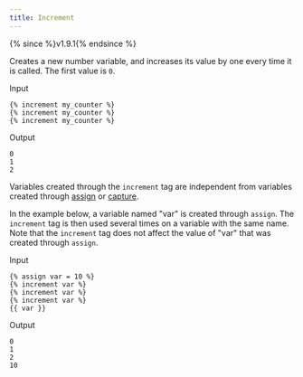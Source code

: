 ```yaml
---
title: Increment
---
```


{% since %}v1.9.1{% endsince %}

Creates a new number variable, and increases its value by one every time it is called. The first value is `0`.

Input
```liquid
{% increment my_counter %}
{% increment my_counter %}
{% increment my_counter %}
```

Output
```text
0
1
2
```

Variables created through the `increment` tag are independent from variables created through [assign][assign] or [capture][capture].

In the example below, a variable named "var" is created through `assign`. The `increment` tag is then used several times on a variable with the same name. Note that the `increment` tag does not affect the value of "var" that was created through `assign`.

Input
```liquid
{% assign var = 10 %}
{% increment var %}
{% increment var %}
{% increment var %}
{{ var }}
```

Output
```text
0
1
2
10
```

[assign]: ./assign.html
[capture]: ./capture.html
